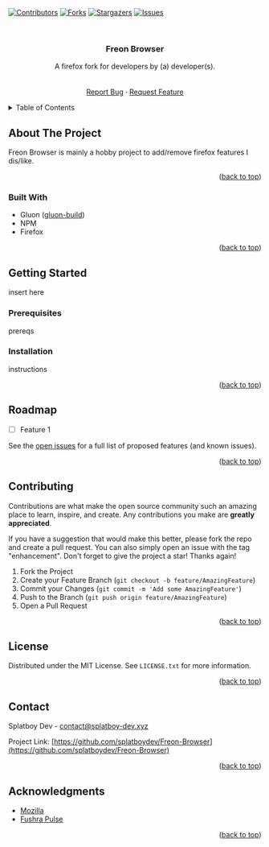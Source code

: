 <a name="readme-top"></a>
<!--
*** Readme template taken from https://github.com/othneildrew/Best-README-Template/
-->



<!-- PROJECT SHIELDS -->
<!--
*** I'm using markdown "reference style" links for readability.
*** Reference links are enclosed in brackets [ ] instead of parentheses ( ).
*** See the bottom of this document for the declaration of the reference variables
*** for contributors-url, forks-url, etc. This is an optional, concise syntax you may use.
*** https://www.markdownguide.org/basic-syntax/#reference-style-links
-->
[![Contributors][contributors-shield]][contributors-url]
[![Forks][forks-shield]][forks-url]
[![Stargazers][stars-shield]][stars-url]
[![Issues][issues-shield]][issues-url]



<!-- PROJECT LOGO -->
<br />
<div align="center">
  <a href="https://github.com/splatboydev/Freon-Browser">
    <!--<img src="images/logo.png" alt="Logo" width="80" height="80"> -->
  </a>

<h3 align="center">Freon Browser</h3>

  <p align="center">
    A firefox fork for developers by (a) developer(s).
    <br />
    <br />
    <br />
    <a href="https://github.com/splatboydev/Freon-Browser/issues">Report Bug</a>
    ·
    <a href="https://github.com/splatboydev/Freon-Browser/issues">Request Feature</a>
  </p>
</div>



<!-- TABLE OF CONTENTS -->
<details>
  <summary>Table of Contents</summary>
  <ol>
    <li>
      <a href="#about-the-project">About The Project</a>
      <ul>
        <li><a href="#built-with">Built With</a></li>
      </ul>
    </li>
    <li>
      <a href="#getting-started">Getting Started</a>
      <ul>
        <li><a href="#prerequisites">Prerequisites</a></li>
        <li><a href="#installation">Installation</a></li>
      </ul>
    </li>
    <li><a href="#usage">Usage</a></li>
    <li><a href="#roadmap">Roadmap</a></li>
    <li><a href="#contributing">Contributing</a></li>
    <li><a href="#license">License</a></li>
    <li><a href="#contact">Contact</a></li>
    <li><a href="#acknowledgments">Acknowledgments</a></li>
  </ol>
</details>



<!-- ABOUT THE PROJECT -->
## About The Project
Freon Browser is mainly a hobby project to add/remove firefox features I dis/like.
<p align="right">(<a href="#readme-top">back to top</a>)</p>



### Built With

* Gluon ([gluon-build](https://github.com/pulse-browser/gluon))
* NPM
* Firefox

<p align="right">(<a href="#readme-top">back to top</a>)</p>



<!-- GETTING STARTED -->
## Getting Started

insert here

### Prerequisites
prereqs

### Installation

instructions

<p align="right">(<a href="#readme-top">back to top</a>)</p>



<!-- ROADMAP -->
## Roadmap

- [ ] Feature 1

See the [open issues](https://github.com/splatboydev/Freon-Browser/issues) for a full list of proposed features (and known issues).

<p align="right">(<a href="#readme-top">back to top</a>)</p>



<!-- CONTRIBUTING -->
## Contributing

Contributions are what make the open source community such an amazing place to learn, inspire, and create. Any contributions you make are **greatly appreciated**.

If you have a suggestion that would make this better, please fork the repo and create a pull request. You can also simply open an issue with the tag "enhancement".
Don't forget to give the project a star! Thanks again!

1. Fork the Project
2. Create your Feature Branch (`git checkout -b feature/AmazingFeature`)
3. Commit your Changes (`git commit -m 'Add some AmazingFeature'`)
4. Push to the Branch (`git push origin feature/AmazingFeature`)
5. Open a Pull Request

<p align="right">(<a href="#readme-top">back to top</a>)</p>



<!-- LICENSE -->
## License

Distributed under the MIT License. See `LICENSE.txt` for more information.

<p align="right">(<a href="#readme-top">back to top</a>)</p>



<!-- CONTACT -->
## Contact

Splatboy Dev - contact@splatboy-dev.xyz

Project Link: [https://github.com/splatboydev/Freon-Browser](https://github.com/splatboydev/Freon-Browser)

<p align="right">(<a href="#readme-top">back to top</a>)</p>



<!-- ACKNOWLEDGMENTS -->
## Acknowledgments

* [Mozilla](https://www.mozilla.org/)
* [Fushra Pulse](https://github.com/pulse-browser)

<p align="right">(<a href="#readme-top">back to top</a>)</p>



<!-- MARKDOWN LINKS & IMAGES -->
<!-- https://www.markdownguide.org/basic-syntax/#reference-style-links -->
[contributors-shield]: https://img.shields.io/github/contributors/splatboydev/Freon-Browser.svg?style=for-the-badge
[contributors-url]: https://github.com/splatboydev/Freon-Browser/graphs/contributors
[forks-shield]: https://img.shields.io/github/forks/splatboydev/Freon-Browser.svg?style=for-the-badge
[forks-url]: https://github.com/splatboydev/Freon-Browser/network/members
[stars-shield]: https://img.shields.io/github/stars/splatboydev/Freon-Browser.svg?style=for-the-badge
[stars-url]: https://github.com/splatboydev/Freon-Browser/stargazers
[issues-shield]: https://img.shields.io/github/issues/splatboydev/Freon-Browser.svg?style=for-the-badge
[issues-url]: https://github.com/splatboydev/Freon-Browser/issues
